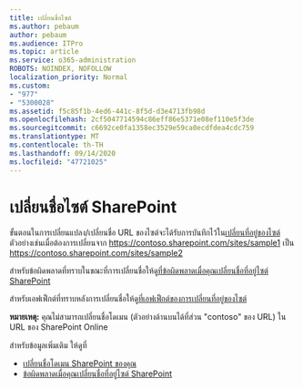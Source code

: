 ```yaml
---
title: เปลี่ยนชื่อไซต์
ms.author: pebaum
author: pebaum
ms.audience: ITPro
ms.topic: article
ms.service: o365-administration
ROBOTS: NOINDEX, NOFOLLOW
localization_priority: Normal
ms.custom:
- "977"
- "5300028"
ms.assetid: f5c85f1b-4ed6-441c-8f5d-d3e4713fb98d
ms.openlocfilehash: 2cf5047714594c86eff86e5371e08ef110e5f3de
ms.sourcegitcommit: c6692ce0fa1358ec3529e59ca0ecdfdea4cdc759
ms.translationtype: MT
ms.contentlocale: th-TH
ms.lasthandoff: 09/14/2020
ms.locfileid: "47721025"
---
```

# <a name="rename-a-sharepoint-site"></a>เปลี่ยนชื่อไซต์ SharePoint

ขั้นตอนในการเปลี่ยนแปลง/เปลี่ยนชื่อ URL ของไซต์จะได้รับการบันทึกไว้ใน[เปลี่ยนที่อยู่ของไซต์](https://docs.microsoft.com/sharepoint/change-site-address) ตัวอย่างเช่นเมื่อต้องการเปลี่ยนจาก https://contoso.sharepoint.com/sites/sample1 เป็น https://contoso.sharepoint.com/sites/sample2

สำหรับข้อผิดพลาดที่ทราบในขณะที่การเปลี่ยนชื่อให้ดู[ที่ข้อผิดพลาดเมื่อคุณเปลี่ยนชื่อที่อยู่ไซต์ SharePoint](https://support.office.com/article/errors-when-you-rename-a-sharepoint-site-address-165b7c11-1325-4813-b160-ecbe87bc1a86)

สำหรับเอฟเฟ็กต์ที่ทราบหลังการเปลี่ยนชื่อให้ดู[ที่เอฟเฟ็กต์ของการเปลี่ยนที่อยู่ของไซต์](https://docs.microsoft.com/sharepoint/change-site-address#effects-of-changing-a-site-address)

**หมายเหตุ:** คุณไม่สามารถเปลี่ยนชื่อโดเมน (ตัวอย่างด้านบนได้ที่ส่วน "contoso" ของ URL) ใน URL ของ SharePoint Online 

สำหรับข้อมูลเพิ่มเติม ให้ดูที่

- [เปลี่ยนชื่อโดเมน SharePoint ของคุณ](https://go.microsoft.com/fwlink/?Linkid=2018696)
- [ข้อผิดพลาดเมื่อคุณเปลี่ยนชื่อที่อยู่ไซต์ SharePoint](https://support.office.com/article/errors-when-you-rename-a-sharepoint-site-address-165b7c11-1325-4813-b160-ecbe87bc1a86)
